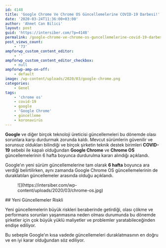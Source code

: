 ```yaml
---
id: 4148
title: 'Google Chrome Ve Chrome OS Güncellemelerine COVID-19 Darbesi!'
date: '2020-03-24T11:36:00+03:00'
author: 'Ahmet Can Bilici'
layout: post
guid: 'https://intersiber.com/?p=4148'
permalink: /google-chrome-ve-chrome-os-guncellemelerine-covid-19-darbesi/
post_views_count:
    - '73'
ampforwp_custom_content_editor:
    - ''
ampforwp_custom_content_editor_checkbox:
    - null
ampforwp-amp-on-off:
    - default
image: /wp-content/uploads/2020/03/google-chrome.png
categories:
    - Genel
tags:
    - 'chrome os'
    - covid-19
    - google
    - 'Google Chrome'
    - güncelleme
    - koronavirüs
---
```


**Google** ve diğer birçok teknoloji üreticisi güncellemeleri bu dönemde olası sorunlara karşı durdurmak zorunda kaldı. Mevcut sürümlerin güvenilir ve sorunsuz oldukları bilindiği ve birçok şirketin teknik destek birimleri **COVID-19** sebebi ile kapalı olduğundan **Google Chrome** ve **Chrome OS** güncellemelerinin 6 hafta boyunca durdurulma kararı alındığı açıklandı.

Google’ın yeni sürüm güncellemelerine tam olarak **6 hafta** boyunca ara verdiği belirtilirken, aynı zamanda Google Chrome OS güncellemelerinin de duraklatılan güncellemeler arasında olduğu açıklandı.

<figure class="wp-block-image size-full">![](https://intersiber.com/wp-content/uploads/2020/03/chrome-os.jpg)</figure>## Yeni Güncellemeler Riskli

Yeni güncellemelerin büyük riskleri beraberinde getirdiği, olası çökme ve performans sorunları yaşanmasına neden olması durumunda bu dönemde şirketler için çok büyük yüklü maliyetler ve problemler yaratabileceğinden endişe ediliyor.

Bu sebeple Google’ın kısa vadede güncellemeleri duraklatmasının en doğru ve en iyi karar olduğundan söz ediliyor.